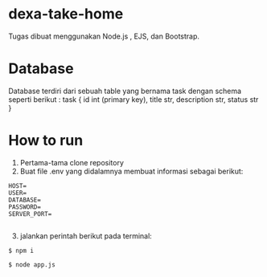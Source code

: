 # dexa-take-home
Tugas dibuat menggunakan Node.js , EJS, dan Bootstrap.

# Database
Database terdiri dari sebuah table yang bernama task dengan schema seperti berikut :
task {
  id int (primary key),
  title str,
  description str,
  status str
}

# How to run
1. Pertama-tama clone repository
2. Buat file .env yang didalamnya membuat informasi sebagai berikut:
```
HOST=
USER=
DATABASE=
PASSWORD=
SERVER_PORT=


```
3. jalankan perintah berikut pada terminal:
```
$ npm i

$ node app.js
```
